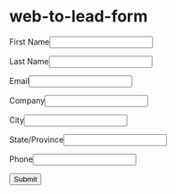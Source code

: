 # web-to-lead-form
<!--  ----------------------------------------------------------------------  -->
<!--  NOTE: Please add the following <META> element to your page <HEAD>.      -->
<!--  If necessary, please modify the charset parameter to specify the        -->
<!--  character set of your HTML page.                                        -->
<!--  ----------------------------------------------------------------------  -->

<META HTTP-EQUIV="Content-type" CONTENT="text/html; charset=UTF-8">

<!--  ----------------------------------------------------------------------  -->
<!--  NOTE: Please add the following <FORM> element to your page.             -->
<!--  ----------------------------------------------------------------------  -->

<form action="https://webto.salesforce.com/servlet/servlet.WebToLead?encoding=UTF-8&orgId=00D5j00000DgiwN" method="POST">

<input type=hidden name="oid" value="00D5j00000DgiwN">
<input type=hidden name="retURL" value="http://">

<!--  ----------------------------------------------------------------------  -->
<!--  NOTE: These fields are optional debugging elements. Please uncomment    -->
<!--  these lines if you wish to test in debug mode.                          -->
<!--  <input type="hidden" name="debug" value=1>                              -->
<!--  <input type="hidden" name="debugEmail"                                  -->
<!--  value="loukya.bunny@gmail.com">                                         -->
<!--  ----------------------------------------------------------------------  -->

<label for="first_name">First Name</label><input  id="first_name" maxlength="40" name="first_name" size="20" type="text" /><br>

<label for="last_name">Last Name</label><input  id="last_name" maxlength="80" name="last_name" size="20" type="text" /><br>

<label for="email">Email</label><input  id="email" maxlength="80" name="email" size="20" type="text" /><br>

<label for="company">Company</label><input  id="company" maxlength="40" name="company" size="20" type="text" /><br>

<label for="city">City</label><input  id="city" maxlength="40" name="city" size="20" type="text" /><br>

<label for="state">State/Province</label><input  id="state" maxlength="20" name="state" size="20" type="text" /><br>

<label for="phone">Phone</label><input  id="phone" maxlength="40" name="phone" size="20" type="text" /><br>

<input type="submit" name="submit">

</form>

